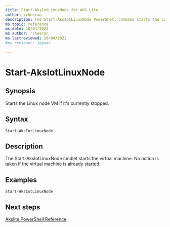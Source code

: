 ```yaml
---
title: Start-AksIotLinuxNode for AKS Lite
author: rcheeran
description: The Start-AksIotLinuxNode PowerShell command starts the Linux node VM 
ms.topic: reference
ms.date: 10/04/2022
ms.author: rcheeran 
ms.lastreviewed: 10/04/2022
#ms.reviewer: jeguan

---
```



# Start-AksIotLinuxNode

## Synopsis

Starts the Linux node VM if it's currently stopped.

## Syntax

```
Start-AksIotLinuxNode
```

## Description

The Start-AksIotLinuxNode cmdlet starts the virtual machine.
No action is taken if the virtual machine is already started.

## Examples

```
Start-AksIotLinuxNode
```

## Next steps

[Akslite PowerShell Reference](./index.md)
